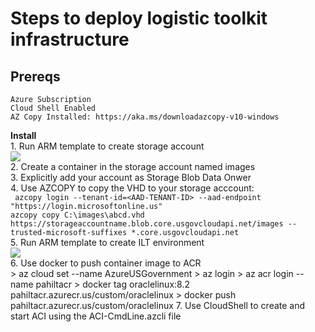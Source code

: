 # Steps to deploy logistic toolkit infrastructure

## Prereqs
    Azure Subscription
    Cloud Shell Enabled
    AZ Copy Installed: https://aka.ms/downloadazcopy-v10-windows

 **Install** \
    1. Run ARM template to create storage account \
    <a href="https://portal.azure.us/#create/Microsoft.Template/uri/https%3A%2F%2Fraw.githubusercontent.com%2Fpaulhakim%2FLogisticsToolkit%2Fmaster%2FCreateStorageForImage.json"  target="_blank">
    <img src="http://azuredeploy.net/AzureGov.png"/>
    </a> \
    2. Create a container in the storage account named images \
    3. Explicitly add your account as Storage Blob Data Onwer \
    4. Use AZCOPY to copy the VHD to your storage acccount: \
        ``` 
        azcopy login --tenant-id=<AAD-TENANT-ID> --aad-endpoint "https://login.microsoftonline.us"
        ``` \
        ```
        azcopy copy C:\images\abcd.vhd https://storageaccountname.blob.core.usgovcloudapi.net/images --trusted-microsoft-suffixes *.core.usgovcloudapi.net
        ``` \
    5. Run ARM template to create ILT environment \
    <a href="https://portal.azure.us/#create/Microsoft.Template/uri/https%3A%2F%2Fraw.githubusercontent.com%2Fpaulhakim%2FLogisticsToolkit%2Fmaster%2FAzuredeploy.json"  target="_blank">
    <img src="http://azuredeploy.net/AzureGov.png"/>
    </a> \
    6. Use docker to push container image to ACR \
    > az cloud set --name AzureUSGovernment
    > az login
    > az acr login --name pahiltacr
    > docker tag oraclelinux:8.2 pahiltacr.azurecr.us/custom/oraclelinux
    > docker push pahiltacr.azurecr.us/custom/oraclelinux
    7. Use CloudShell to create and start ACI using the ACI-CmdLine.azcli file



